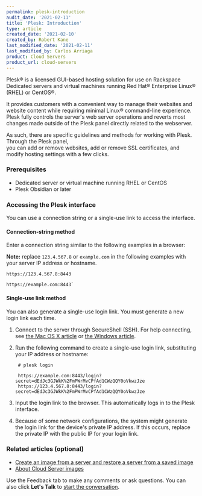 ```yaml
---
permalink: plesk-introduction
audit_date: '2021-02-11'
title: 'Plesk: Introduction'
type: article
created_date: '2021-02-10'
created_by: Robert Kane
last_modified_date: '2021-02-11'
last_modified_by: Carlos Arriaga
product: Cloud Servers
product_url: cloud-servers
---
```


Plesk&reg; is a licensed GUI-based hosting solution for use on Rackspace Dedicated servers and virtual machines
running Red Hat&reg; Enterprise Linux&reg; (RHEL) or CentOS&reg;. 

It provides customers with a convenient way to manage their websites and website content while requiring minimal 
Linux&reg; command-line experience. Plesk fully controls the server's web server operations and reverts most changes made outside of 
the Plesk panel directly related to the webserver. 

As such, there are specific guidelines and methods for working with Plesk. Through the Plesk panel,  
you can add or remove websites, add or remove SSL certificates, and modify hosting settings with a few clicks.


### Prerequisites

   - Dedicated server or virtual machine running RHEL or CentOS
   - Plesk Obsidian or later

### Accessing the Plesk interface

You can use a connection string or a single-use link to access the interface.

#### Connection-string method

Enter a connection string similar to the following examples in a browser: 

**Note:** replace `123.4.567.8` or `example.com` in the following examples with your server IP address or hostname.

    https://123.4.567.8:8443

    https://example.com:8443`
    
#### Single-use link method

You can also generate a single-use login link. You must generate a new login link each time.

1. Connect to the server through SecureShell (SSH). For help connecting, see 
   [the Mac OS X article](https://docs.rackspace.com/support/how-to/connecting-to-linux-from-mac-os-x-by-using-terminal)
   or [the Windows article](https://docs.rackspace.com/support/how-to/connecting-to-linux-from-windows-by-using-putty).
2. Run the following command to create a single-use login link, substituting your IP address or hostname:

        # plesk login
        
        https://example.com:8443/login?secret=dEdJc3GJWkK%2FmPWrMvCPfAd1CWzQQY0oVkwzJze
        https://123.4.567.8:8443/login?secret=dEdJc3GJWkK%2FmPWrMvCPfAd1CWzQQY0oVkwzJze 

3. Input the login link to the browser. This automatically logs in to the Plesk interface.
4. Because of some network configurations, the system might generate the login link for the device's private IP address.
   If this occurs, replace the private IP with the public IP for your login link.

### Related articles (optional)

- [Create an image from a server and restore a server from a saved image](/how-to/create-an-image-from-a-server-and-restore-a-server-from-a-saved-image)
- [About Cloud Server images](/how-to/about-cloud-server-images)


Use the Feedback tab to make any comments or ask questions. You can also click
**Let's Talk** to [start the conversation](https://www.rackspace.com/). 
